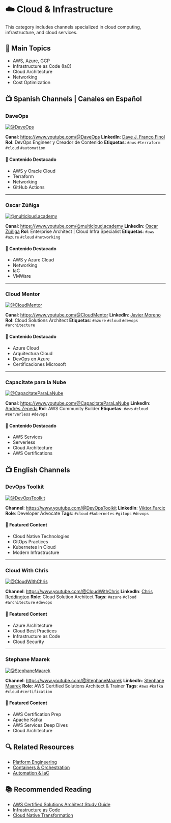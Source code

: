 # ☁️ Cloud & Infrastructure

This category includes channels specialized in cloud computing, infrastructure, and cloud services.

## 🎯 Main Topics
- AWS, Azure, GCP
- Infrastructure as Code (IaC)
- Cloud Architecture
- Networking
- Cost Optimization

## 📺 Spanish Channels | Canales en Español

### DaveOps
[![@DaveOps](https://img.shields.io/youtube/channel/subscribers/UCxbNYB3B7K8LWsOdar8W_qg?label=%40DaveOps&style=social)](https://www.youtube.com/@DaveOps?sub_confirmation=1)

**Canal**: https://www.youtube.com/@DaveOps
**LinkedIn**: [Dave J. Franco Finol](https://www.linkedin.com/in/davejfranco/)
**Rol**: DevOps Engineer y Creador de Contenido
**Etiquetas**: `#aws` `#terraform` `#cloud` `#automation`

#### 🎯 Contenido Destacado
- AWS y Oracle Cloud
- Terraform
- Networking
- GitHub Actions

---

### Oscar Zúñiga
[![@multicloud.academy](https://img.shields.io/youtube/channel/subscribers/UC2kWjTJ0pUTkQoAz6o6hqXQ?label=%40multicloud.academy&style=social)](https://www.youtube.com/@multicloud.academy?sub_confirmation=1)

**Canal**: https://www.youtube.com/@multicloud.academy
**LinkedIn**: [Oscar Zúñiga](https://www.linkedin.com/in/multicloudacademy/)
**Rol**: Enterprise Architect | Cloud Infra Specialist
**Etiquetas**: `#aws` `#azure` `#cloud` `#networking`

#### 🎯 Contenido Destacado
- AWS y Azure Cloud
- Networking
- IaC
- VMWare

---

### Cloud Mentor
[![@CloudMentor](https://img.shields.io/youtube/channel/subscribers/UCzNqP6CBtN7-DVtYORvhgiA?label=%40CloudMentor&style=social)](https://www.youtube.com/@CloudMentor?sub_confirmation=1)

**Canal**: https://www.youtube.com/@CloudMentor
**LinkedIn**: [Javier Moreno](https://www.linkedin.com/in/javiermorenohelguera/)
**Rol**: Cloud Solutions Architect
**Etiquetas**: `#azure` `#cloud` `#devops` `#architecture`

#### 🎯 Contenido Destacado
- Azure Cloud
- Arquitectura Cloud
- DevOps en Azure
- Certificaciones Microsoft

---

### Capacítate para la Nube
[![@CapacitateParaLaNube](https://img.shields.io/youtube/channel/subscribers/UCCX-SPzJ_ZTiBhJHv9A4_Gw?label=%40CapacitateParaLaNube&style=social)](https://www.youtube.com/@CapacitateParaLaNube?sub_confirmation=1)

**Canal**: https://www.youtube.com/@CapacitateParaLaNube
**LinkedIn**: [Andrés Zepeda](https://www.linkedin.com/in/andres-zepeda/)
**Rol**: AWS Community Builder
**Etiquetas**: `#aws` `#cloud` `#serverless` `#devops`

#### 🎯 Contenido Destacado
- AWS Services
- Serverless
- Cloud Architecture
- AWS Certifications

## 📺 English Channels

### DevOps Toolkit
[![@DevOpsToolkit](https://img.shields.io/youtube/channel/subscribers/UCfz8x0lVzJpb_dgWm9kPVfw?label=%40DevOpsToolkit&style=social)](https://www.youtube.com/@DevOpsToolkit?sub_confirmation=1)

**Channel**: https://www.youtube.com/@DevOpsToolkit
**LinkedIn**: [Viktor Farcic](https://www.linkedin.com/in/viktorfarcic/)
**Role**: Developer Advocate
**Tags**: `#cloud` `#kubernetes` `#gitops` `#devops`

#### 🎯 Featured Content
- Cloud Native Technologies
- GitOps Practices
- Kubernetes in Cloud
- Modern Infrastructure

---

### Cloud With Chris
[![@CloudWithChris](https://img.shields.io/youtube/channel/subscribers/UC6KrOsGhSVJBszv_AwbcMxA?label=%40CloudWithChris&style=social)](https://www.youtube.com/@CloudWithChris?sub_confirmation=1)

**Channel**: https://www.youtube.com/@CloudWithChris
**LinkedIn**: [Chris Reddington](https://www.linkedin.com/in/chrisreddington/)
**Role**: Cloud Solution Architect
**Tags**: `#azure` `#cloud` `#architecture` `#devops`

#### 🎯 Featured Content
- Azure Architecture
- Cloud Best Practices
- Infrastructure as Code
- Cloud Security

---

### Stephane Maarek
[![@StephaneMaarek](https://img.shields.io/youtube/channel/subscribers/UC2kWjTJ0pUTkQoAz6o6hqXQ?label=%40StephaneMaarek&style=social)](https://www.youtube.com/@StephaneMaarek?sub_confirmation=1)

**Channel**: https://www.youtube.com/@StephaneMaarek
**LinkedIn**: [Stephane Maarek](https://www.linkedin.com/in/stephanemaarek/)
**Role**: AWS Certified Solutions Architect & Trainer
**Tags**: `#aws` `#kafka` `#cloud` `#certification`

#### 🎯 Featured Content
- AWS Certification Prep
- Apache Kafka
- AWS Services Deep Dives
- Cloud Architecture

## 🔍 Related Resources
- [Platform Engineering](platform-engineering.md)
- [Containers & Orchestration](containers.md)
- [Automation & IaC](automation.md)

## 📚 Recommended Reading
- [AWS Certified Solutions Architect Study Guide](https://www.amazon.com/Certified-Solutions-Architect-Study-Guide/dp/1119713080)
- [Infrastructure as Code](https://www.oreilly.com/library/view/infrastructure-as-code/9781098114664/)
- [Cloud Native Transformation](https://www.oreilly.com/library/view/cloud-native-transformation/9781492048893/)
